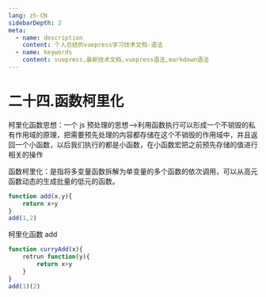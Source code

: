 ```yaml
---
lang: zh-CN
sidebarDepth: 2
meta:
  - name: description
    content: 个人总结的vuepress学习技术文档-语法
  - name: keywords
    content: vuepress,最新技术文档,vuepress语法,markdown语法
---
```


# 二十四.函数柯里化

柯里化函数思想：一个 js 预处理的思想-->利用函数执行可以形成一个不销毁的私有作用域的原理，把需要预先处理的内容都存储在这个不销毁的作用域中，并且返回一个小函数，以后我们执行的都是小函数，在小函数宏把之前预先存储的值进行相关的操作

函数柯里化：是指将多变量函数拆解为单变量的多个函数的依次调用，可以从高元函数动态的生成批量的低元的函数。

```js
function add(x,y){
    return x+y
}
add(1,2)
```

柯里化函数 add

```js
function curryAdd(x){
    retrun function(y){
        return x+y
    }
}
add(1)(2)
```

